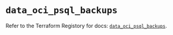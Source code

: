 # `data_oci_psql_backups`

Refer to the Terraform Registory for docs: [`data_oci_psql_backups`](https://registry.terraform.io/providers/oracle/oci/6.18.0/docs/data-sources/psql_backups).
